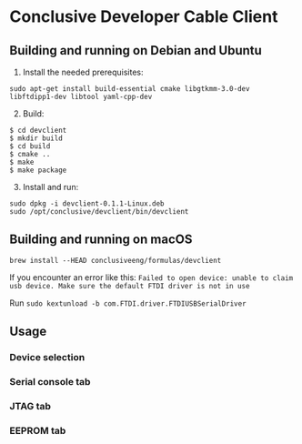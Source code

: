# Conclusive Developer Cable Client

## Building and running on Debian and Ubuntu

1. Install the needed prerequisites:

```
sudo apt-get install build-essential cmake libgtkmm-3.0-dev libftdipp1-dev libtool yaml-cpp-dev
```

2. Build:

```
$ cd devclient
$ mkdir build
$ cd build
$ cmake ..
$ make
$ make package
```

3. Install and run:

```
sudo dpkg -i devclient-0.1.1-Linux.deb
sudo /opt/conclusive/devclient/bin/devclient
```

## Building and running on macOS

`brew install --HEAD conclusiveeng/formulas/devclient`

If you encounter an error like this: `Failed to open device: unable to claim usb device. Make sure the default FTDI driver is not in use`

Run `sudo kextunload -b com.FTDI.driver.FTDIUSBSerialDriver`

## Usage

### Device selection

### Serial console tab

### JTAG tab

### EEPROM tab
